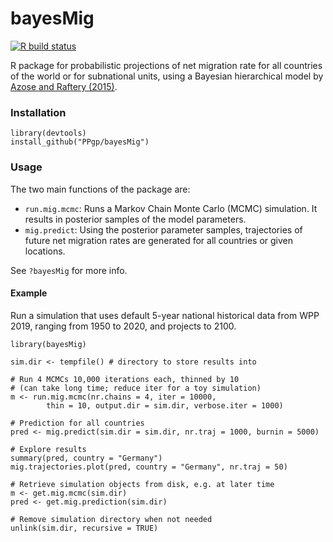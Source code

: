 # bayesMig

[![R build status](https://github.com/PPgp/bayesMig/workflows/R-CMD-check/badge.svg)](https://github.com/PPgp/bayesMig/actions?workflow=R-CMD-check)

R package for probabilistic projections of net migration rate for all countries of the world or for subnational units, using a Bayesian hierarchical model by [Azose and Raftery (2015)](https://doi.org/10.1007/s13524-015-0415-0).

### Installation

```
library(devtools)
install_github("PPgp/bayesMig")

```

### Usage 

The two main functions of the package are:

* `run.mig.mcmc`: Runs a Markov Chain Monte Carlo (MCMC) simulation. It results in posterior samples of the model parameters.
* `mig.predict`: Using the posterior parameter samples, trajectories of future net migration rates are generated for all countries or given locations.

See `?bayesMig` for more info.


#### Example
Run a simulation that uses default 5-year national historical data from WPP 2019, ranging from 1950 to 2020, and projects to 2100.

```
library(bayesMig)

sim.dir <- tempfile() # directory to store results into

# Run 4 MCMCs 10,000 iterations each, thinned by 10
# (can take long time; reduce iter for a toy simulation)
m <- run.mig.mcmc(nr.chains = 4, iter = 10000, 
		thin = 10, output.dir = sim.dir, verbose.iter = 1000)

# Prediction for all countries
pred <- mig.predict(sim.dir = sim.dir, nr.traj = 1000, burnin = 5000)

# Explore results
summary(pred, country = "Germany")
mig.trajectories.plot(pred, country = "Germany", nr.traj = 50)

# Retrieve simulation objects from disk, e.g. at later time
m <- get.mig.mcmc(sim.dir)
pred <- get.mig.prediction(sim.dir)

# Remove simulation directory when not needed
unlink(sim.dir, recursive = TRUE)

```